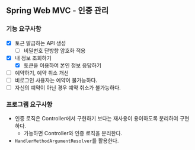 ## Spring Web MVC - 인증 관리

### 기능 요구사항
- [x] 토근 발급하는 API 생성
  - [ ] 비밀번호 단방향 암호화 적용
- [x] 내 정보 조회하기
  - [x] 토큰을 이용하여 본인 정보 응답하기
- [ ] 예약하기, 예약 취소 개선
- [ ] 비로그인 사용자는 예약이 불가능하다.
- [ ] 자신의 예약이 아닌 경우 예약 취소가 불가능하다.

### 프로그램 요구사항
- 인증 로직은 Controller에서 구현하기 보다는 재사용이 용이하도록 분리하여 구현하다.
  - 가능하면 Controller와 인증 로직을 분리한다.
- `HandlerMethodArgumentResolver`를 활용한다.